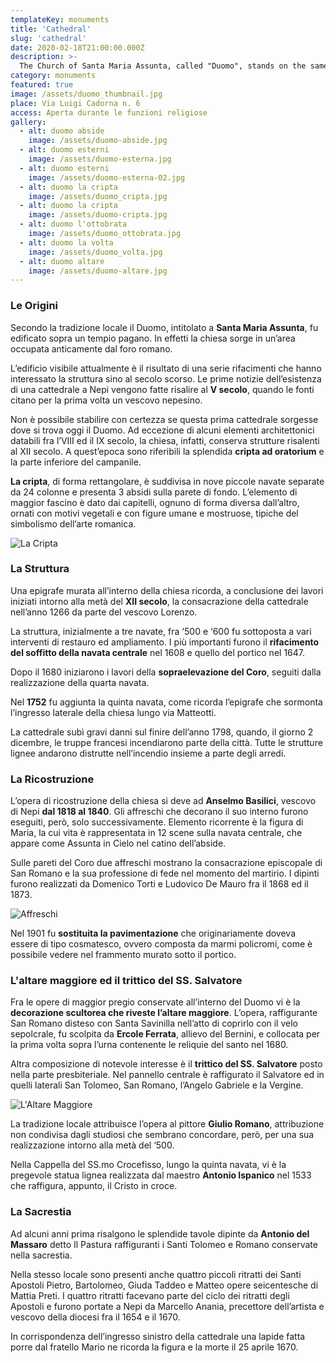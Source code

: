 ```yaml
---
templateKey: monuments
title: 'Cathedral'
slug: 'cathedral'
date: 2020-02-18T21:00:00.000Z
description: >-
  The Church of Santa Maria Assunta, called "Duomo", stands on the same area of ​​an ancient Roman Forum. It is the result of a series of remakes. The crypt and the high altar, with its decorations, are the most valuable elements along with different frescos.
category: monuments
featured: true
image: /assets/duomo_thumbnail.jpg
place: Via Luigi Cadorna n. 6
access: Aperta durante le funzioni religiose
gallery:
  - alt: duomo abside
    image: /assets/duomo-abside.jpg
  - alt: duomo esterni
    image: /assets/duomo-esterna.jpg
  - alt: duomo esterni
    image: /assets/duomo-esterna-02.jpg
  - alt: duomo la cripta
    image: /assets/duomo_cripta.jpg
  - alt: duomo la cripta
    image: /assets/duomo-cripta.jpg
  - alt: duomo l'ottobrata
    image: /assets/duomo_ottobrata.jpg
  - alt: duomo la volta
    image: /assets/duomo_volta.jpg
  - alt: duomo altare
    image: /assets/duomo-altare.jpg
---
```

### Le Origini
Secondo la tradizione locale il Duomo, intitolato a **Santa Maria Assunta**, fu edificato sopra un tempio pagano. In effetti la chiesa sorge in un’area occupata anticamente dal foro romano.

L’edificio visibile attualmente è il risultato di una serie rifacimenti che hanno interessato la struttura sino al secolo scorso. Le prime notizie dell’esistenza di una cattedrale a Nepi vengono fatte risalire al **V secolo**, quando le fonti citano per la prima volta un vescovo nepesino.

Non è possibile stabilire con certezza se questa prima cattedrale sorgesse dove si trova oggi il Duomo. Ad eccezione di alcuni elementi architettonici databili fra l’VIII ed il IX secolo, la  chiesa, infatti, conserva strutture risalenti al XII secolo. A quest’epoca sono riferibili la splendida **cripta ad oratorium** e la parte inferiore del campanile.

**La cripta**, di forma rettangolare, è suddivisa in nove piccole navate separate da 24 colonne e presenta 3 absidi sulla parete di fondo. L’elemento di maggior fascino è dato dai capitelli, ognuno di forma diversa dall’altro, ornati con motivi vegetali e con figure umane e mostruose, tipiche del simbolismo dell’arte romanica.

![La Cripta](/assets/duomo_cripta.jpg)

### La Struttura
Una epigrafe murata all’interno della chiesa ricorda, a conclusione dei lavori iniziati intorno alla metà del **XII secolo**, la consacrazione della cattedrale nell’anno 1266 da parte del vescovo Lorenzo.

La struttura, inizialmente a tre navate, fra ‘500 e ‘600 fu sottoposta a vari interventi di restauro ed ampliamento. I più importanti furono il **rifacimento del soffitto della navata centrale** nel 1608 e quello del portico nel 1647.

Dopo il 1680 iniziarono i lavori della **sopraelevazione del Coro**, seguiti dalla realizzazione della quarta navata.

Nel **1752** fu aggiunta la quinta navata, come ricorda l’epigrafe che sormonta l’ingresso laterale della chiesa lungo via Matteotti.

La cattedrale subì gravi danni sul finire dell’anno 1798, quando, il giorno 2 dicembre, le truppe francesi incendiarono parte della città. Tutte le strutture lignee andarono distrutte nell’incendio insieme a parte degli arredi.

### La Ricostruzione
L’opera di ricostruzione della chiesa si deve ad **Anselmo Basilici**, vescovo di Nepi **dal 1818 al 1840**. Gli affreschi che decorano il suo interno furono eseguiti, però, solo successivamente. Elemento ricorrente è la figura di Maria, la cui vita è rappresentata in 12 scene sulla navata centrale, che appare come Assunta in Cielo nel catino dell’abside.

Sulle pareti del Coro due affreschi mostrano la consacrazione episcopale di San Romano e la sua professione di fede nel momento del martirio. I dipinti furono realizzati da Domenico Torti e Ludovico De Mauro fra il 1868 ed il 1873.

![Affreschi](/assets/duomo_ottobrata.jpg)

Nel 1901 fu **sostituita la pavimentazione** che originariamente doveva essere di tipo cosmatesco, ovvero composta da marmi policromi, come è possibile vedere nel frammento murato sotto il portico.

### L'altare maggiore ed il trittico del SS. Salvatore
Fra le opere di maggior pregio conservate all’interno del Duomo vi è la **decorazione scultorea che riveste l’altare maggiore**. L’opera, raffigurante San Romano disteso con Santa Savinilla nell’atto di coprirlo con il velo sepolcrale, fu scolpita da **Ercole Ferrata**, allievo del Bernini, e collocata per la prima volta sopra l’urna contenente le reliquie del santo nel 1680.

Altra composizione di notevole interesse è il **trittico del SS. Salvatore** posto nella parte presbiteriale. Nel pannello centrale è raffigurato il Salvatore ed in quelli laterali San Tolomeo, San Romano, l’Angelo Gabriele e la Vergine.

![L'Altare Maggiore](/assets/duomo-altare.jpg "Altare Maggiore")

La tradizione locale attribuisce l’opera al pittore **Giulio Romano**, attribuzione non condivisa dagli studiosi che sembrano concordare, però, per una sua realizzazione intorno alla metà del ‘500.

Nella Cappella del SS.mo Crocefisso, lungo la quinta navata, vi è la pregevole statua lignea realizzata dal maestro **Antonio Ispanico** nel 1533 che raffigura, appunto, il Cristo in croce.

### La Sacrestia
Ad alcuni anni prima risalgono le splendide tavole dipinte da **Antonio del Massaro** detto Il Pastura raffiguranti i Santi Tolomeo e Romano conservate nella sacrestia.

Nella stesso locale sono presenti anche quattro piccoli ritratti dei Santi Apostoli Pietro, Bartolomeo, Giuda Taddeo e Matteo opere seicentesche di Mattia Preti.
I quattro ritratti facevano parte del ciclo dei ritratti degli Apostoli e furono portate a Nepi da Marcello Anania, precettore dell’artista e vescovo della diocesi fra il 1654 e il 1670.

In corrispondenza dell’ingresso sinistro della cattedrale una lapide fatta porre dal fratello Mario ne ricorda la figura e la morte il 25 aprile 1670.